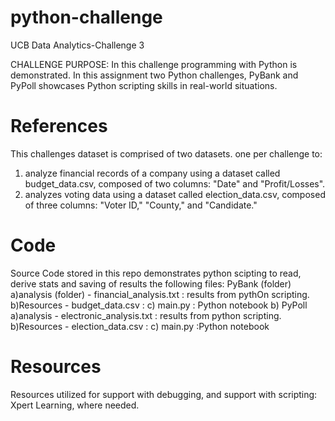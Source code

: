 # python-challenge
UCB Data Analytics-Challenge 3

CHALLENGE PURPOSE: In this challenge programming with Python is demonstrated. In this assignment two Python challenges, PyBank and PyPoll showcases Python scripting skills in real-world situations.

# References
This challenges dataset is comprised of two datasets. one per challenge to: 
1) analyze financial records of a company using a dataset called budget_data.csv, composed of two columns: "Date" and "Profit/Losses".
2) analyzes voting data using a dataset called election_data.csv, composed of three columns: "Voter ID," "County," and "Candidate."

# Code
Source Code stored in this repo demonstrates python scipting to read, derive stats and saving of results the following files: 
     PyBank (folder)
          a)analysis (folder)
             - financial_analysis.txt : results from pythOn scripting.          
          b)Resources
             - budget_data.csv : 
          c) main.py : Python notebook
     b) PyPoll
          a)analysis
             - electronic_analysis.txt  : results from python scripting. 
          b)Resources
             - election_data.csv : 
          c) main.py :Python notebook

# Resources
Resources utilized for support with debugging, and support with scripting: Xpert Learning, where needed.  
